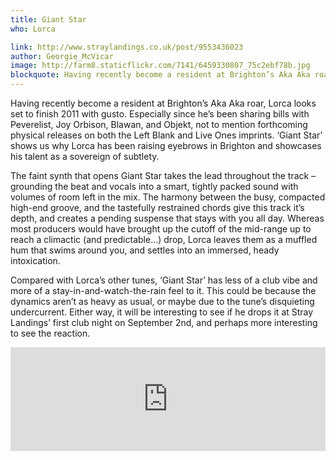```yaml
---
title: Giant Star
who: Lorca

link: http://www.straylandings.co.uk/post/9553436023
author: Georgie_McVicar
image: http://farm8.staticflickr.com/7141/6459330807_75c2ebf78b.jpg
blockquote: Having recently become a resident at Brighton’s Aka Aka roar, Lorca looks set to finish 2011 with gusto. Especially since he’s been sharing bills with Peverelist, Joy Orbison, Blawan, and Objekt, not to mention forthcoming physical releases on both the Left Blank and Live Ones imprints. ‘Giant Star’ shows us why Lorca has been raising eyebrows in Brighton and showcases his talent as a sovereign of subtlety.    
---
```


Having recently become a resident at Brighton’s Aka Aka roar, Lorca looks set to finish 2011 with gusto. Especially since he’s been sharing bills with Peverelist, Joy Orbison, Blawan, and Objekt, not to mention forthcoming physical releases on both the Left Blank and Live Ones imprints. ‘Giant Star’ shows us why Lorca has been raising eyebrows in Brighton and showcases his talent as a sovereign of subtlety.    
  
The faint synth that opens Giant Star takes the lead throughout the track – grounding the beat and vocals into a smart, tightly packed sound with volumes of room left in the mix. The harmony between the busy, compacted high-end groove, and the tastefully restrained chords give this track it’s depth, and creates a pending suspense that stays with you all day. Whereas most producers would have brought up the cutoff of the mid-range up to reach a climactic (and predictable…) drop, Lorca leaves them as a muffled hum that swims around you, and settles into an immersed, heady intoxication.   
  
Compared with Lorca’s other tunes, ‘Giant Star’ has less of a club vibe and more of a stay-in-and-watch-the-rain feel to it. This could be because the dynamics aren’t as heavy as usual, or maybe due to the tune’s disquieting undercurrent. Either way, it will be interesting to see if he drops it at Stray Landings’ first club night on September 2nd, and perhaps more interesting to see the reaction.

<iframe frameborder="no" height="166" scrolling="no" src="http://w.soundcloud.com/player/?url=http%3A%2F%2Fapi.soundcloud.com%2Ftracks%2F18505271&amp;show_artwork=true" width="100%"></iframe>